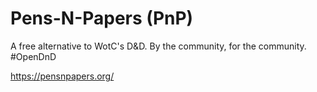 # Pens-N-Papers (PnP)
A free alternative to WotC's D&amp;D. By the community, for the community.
#OpenDnD

https://pensnpapers.org/
